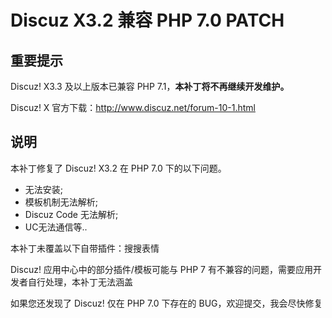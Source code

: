 # Discuz X3.2 兼容 PHP 7.0 PATCH

## 重要提示

Discuz! X3.3 及以上版本已兼容 PHP 7.1，**本补丁将不再继续开发维护。**

Discuz! X 官方下载：http://www.discuz.net/forum-10-1.html

## 说明

本补丁修复了 Discuz! X3.2 在 PHP 7.0 下的以下问题。
 * 无法安装;
 * 模板机制无法解析;
 * Discuz Code 无法解析;
 * UC无法通信等..

本补丁未覆盖以下自带插件：搜搜表情

Discuz! 应用中心中的部分插件/模板可能与 PHP 7 有不兼容的问题，需要应用开发者自行处理，本补丁无法涵盖

如果您还发现了 Discuz! 仅在 PHP 7.0 下存在的 BUG，欢迎提交，我会尽快修复
